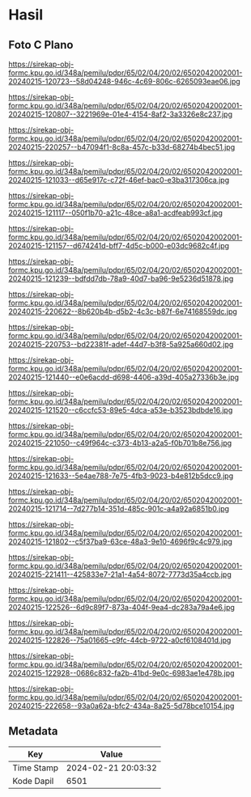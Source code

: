 # Hasil

## Foto C Plano

https://sirekap-obj-formc.kpu.go.id/348a/pemilu/pdpr/65/02/04/20/02/6502042002001-20240215-120723--58d04248-946c-4c69-806c-6265093eae06.jpg

https://sirekap-obj-formc.kpu.go.id/348a/pemilu/pdpr/65/02/04/20/02/6502042002001-20240215-120807--3221969e-01e4-4154-8af2-3a3326e8c237.jpg

https://sirekap-obj-formc.kpu.go.id/348a/pemilu/pdpr/65/02/04/20/02/6502042002001-20240215-220257--b47094f1-8c8a-457c-b33d-68274b4bec51.jpg

https://sirekap-obj-formc.kpu.go.id/348a/pemilu/pdpr/65/02/04/20/02/6502042002001-20240215-121033--d65e917c-c72f-46ef-bac0-e3ba317306ca.jpg

https://sirekap-obj-formc.kpu.go.id/348a/pemilu/pdpr/65/02/04/20/02/6502042002001-20240215-121117--050f1b70-a21c-48ce-a8a1-acdfeab993cf.jpg

https://sirekap-obj-formc.kpu.go.id/348a/pemilu/pdpr/65/02/04/20/02/6502042002001-20240215-121157--d674241d-bff7-4d5c-b000-e03dc9682c4f.jpg

https://sirekap-obj-formc.kpu.go.id/348a/pemilu/pdpr/65/02/04/20/02/6502042002001-20240215-121239--bdfdd7db-78a9-40d7-ba96-9e5236d51878.jpg

https://sirekap-obj-formc.kpu.go.id/348a/pemilu/pdpr/65/02/04/20/02/6502042002001-20240215-220622--8b620b4b-d5b2-4c3c-b87f-6e74168559dc.jpg

https://sirekap-obj-formc.kpu.go.id/348a/pemilu/pdpr/65/02/04/20/02/6502042002001-20240215-220753--bd22381f-adef-44d7-b3f8-5a925a660d02.jpg

https://sirekap-obj-formc.kpu.go.id/348a/pemilu/pdpr/65/02/04/20/02/6502042002001-20240215-121440--e0e6acdd-d698-4406-a39d-405a27336b3e.jpg

https://sirekap-obj-formc.kpu.go.id/348a/pemilu/pdpr/65/02/04/20/02/6502042002001-20240215-121520--c6ccfc53-89e5-4dca-a53e-b3523bdbde16.jpg

https://sirekap-obj-formc.kpu.go.id/348a/pemilu/pdpr/65/02/04/20/02/6502042002001-20240215-221050--c49f964c-c373-4b13-a2a5-f0b701b8e756.jpg

https://sirekap-obj-formc.kpu.go.id/348a/pemilu/pdpr/65/02/04/20/02/6502042002001-20240215-121633--5e4ae788-7e75-4fb3-9023-b4e812b5dcc9.jpg

https://sirekap-obj-formc.kpu.go.id/348a/pemilu/pdpr/65/02/04/20/02/6502042002001-20240215-121714--7d277b14-351d-485c-901c-a4a92a6851b0.jpg

https://sirekap-obj-formc.kpu.go.id/348a/pemilu/pdpr/65/02/04/20/02/6502042002001-20240215-121802--c5f37ba9-63ce-48a3-9e10-4696f9c4c979.jpg

https://sirekap-obj-formc.kpu.go.id/348a/pemilu/pdpr/65/02/04/20/02/6502042002001-20240215-221411--425833e7-21a1-4a54-8072-7773d35a4ccb.jpg

https://sirekap-obj-formc.kpu.go.id/348a/pemilu/pdpr/65/02/04/20/02/6502042002001-20240215-122526--6d9c89f7-873a-404f-9ea4-dc283a79a4e6.jpg

https://sirekap-obj-formc.kpu.go.id/348a/pemilu/pdpr/65/02/04/20/02/6502042002001-20240215-122826--75a01665-c9fc-44cb-9722-a0cf6108401d.jpg

https://sirekap-obj-formc.kpu.go.id/348a/pemilu/pdpr/65/02/04/20/02/6502042002001-20240215-122928--0686c832-fa2b-41bd-9e0c-6983ae1e478b.jpg

https://sirekap-obj-formc.kpu.go.id/348a/pemilu/pdpr/65/02/04/20/02/6502042002001-20240215-222658--93a0a62a-bfc2-434a-8a25-5d78bce10154.jpg


## Metadata

| Key        | Value               |
| ---------- | ------------------- |
| Time Stamp | 2024-02-21 20:03:32 |
| Kode Dapil | 6501                |




